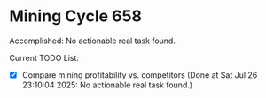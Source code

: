# Mining Cycle 658

Accomplished: No actionable real task found.

Current TODO List:

- [x] Compare mining profitability vs. competitors  (Done at Sat Jul 26 23:10:04 2025: No actionable real task found.)